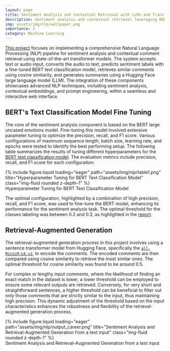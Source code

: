 ```yaml
---
layout: page
title: Sentiment Analysis and Contextual Retrieval with LLMs and Transformers
description: Sentiment analysis and contextual retrieval leveraging BERT, Hugging Face transformers, fine-tuning techniques and ASR.
img: assets/img/nlp/wallpaper.png
importance: 3
category: Machine Learning
---
```


[This project](https://github.com/davidperezcarrasco/Sentiment-Analysis-and-Contextual-Retrieval-with-LLMs-and-Transformers) focuses on implementing a comprehensive Natural Language Processing (NLP) pipeline for sentiment analysis and contextual comment retrieval using state-of-the-art transformer models. The system accepts text or audio input, converts the audio to text, predicts sentiment labels with a fine-tuned BERT text classification model, retrieves similar comments using cosine similarity, and generates summaries using a Hugging Face large language model (LLM). The integration of these components showcases advanced NLP techniques, including sentiment analysis, contextual embeddings, and prompt engineering, within a seamless and interactive web interface.

## BERT's Text Classification Model Fine Tuning

The core of the sentiment analysis component is based on the BERT large uncased emotions model. Fine-tuning this model involved extensive parameter tuning to optimize the precision, recall, and F1 score. Various configurations of maximum sequence length, batch size, learning rate, and epochs were tested to identify the best performing setup. The following table summarizes the results of tuning different hyperparameters for the [BERT text classification model](https://huggingface.co/google-bert/bert-large-uncased). The evaluation metrics include precision, recall, and F1 score for each configuration:

<div class="row justify-content-sm-center">
    <div class="col-sm-9">
        {% include figure.liquid loading="eager" path="assets/img/nlp/table1.png" title="Hyperparameter Tuning for BERT Text Classification Model" class="img-fluid rounded z-depth-1" %}
    </div>
</div>
<div class="caption">
    Hyperparameter Tuning for BERT Text Classification Model
</div>

The optimal configuration, highlighted by a combination of high precision, recall, and F1 score, was used to fine-tune the BERT model, enhancing its performance for the sentiment analysis task. The optimal threshold for the classes labeling was between 0.2 and 0.3, as highlighted in the [report](https://github.com/davidperezcarrasco/Sentiment-Analysis-and-Contextual-Retrieval-with-LLMs-and-Transformers/blob/main/NLP_Report.pdf).

## Retrieval-Augmented Generation

The retrieval-augmented generation process in this project involves using a sentence transformer model from Hugging Face, specifically the [`all-MiniLM-L6-v2`](https://huggingface.co/sentence-transformers/all-MiniLM-L6-v2), to encode the comments. The encoded comments are then compared using cosine similarity to retrieve the most similar ones. The optimal threshold for cosine similarity was found to be around 0.5. 

For complex or lengthy input comments, where the likelihood of finding an exact match in the dataset is lower, a lower threshold can be employed to ensure some relevant outputs are retrieved. Conversely, for very short and straightforward sentences, a higher threshold can be beneficial to filter out only those comments that are strictly similar to the input, thus maintaining high precision. This dynamic adjustment of the threshold based on the input characteristics enhances the robustness and flexibility of the retrieval-augmented generation process.

<div class="row justify-content-sm-center">
    <div class="col-sm-9">
        {% include figure.liquid loading="eager" path="assets/img/nlp/output_career.png" title="Sentiment Analysis and Retrieval-Augmented Generation from a text input" class="img-fluid rounded z-depth-1" %}
    </div>
</div>
<div class="caption">
    Sentiment Analysis and Retrieval-Augmented Generation from a text input
</div>

